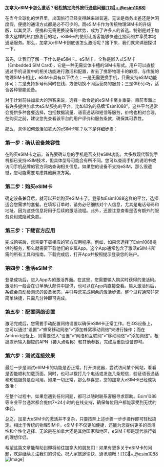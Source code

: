 **加拿大eSIM卡怎么激活？轻松搞定海外旅行通信问题[[TG💪+ @esim1088](https://t.me/s/esim1088)]**

在当今全球化的世界里，出国旅行已经变得越来越普遍。无论是商务出差还是休闲度假，便捷的通讯方式都是必不可少的。而eSIM卡作为传统物理SIM卡的升级版，以其灵活、便携和无需更换设备的优势，成为了许多人的首选。特别是对于加拿大这样的热门旅游目的地，eSIM卡的使用让游客能够快速连接网络并享受本地通话服务。那么，加拿大eSIM卡到底该怎么激活呢？接下来，我们就来详细探讨一下。

首先，让我们了解一下什么是eSIM卡。eSIM卡，全称是嵌入式SIM卡（Embedded SIM Card），它是一种无需实体卡槽的SIM卡形式。用户可以直接通过手机设置中的相关功能进行激活和配置，省去了携带物理卡的麻烦。与传统的物理SIM卡相比，eSIM卡具有以下优点：一是无需更换手机，只需支持eSIM功能即可；二是支持多号码同时在线，方便切换不同运营商的服务；三是体积小巧，适合各种智能设备。

对于计划前往加拿大的游客来说，选择一款合适的eSIM卡至关重要。目前市面上有许多提供加拿大eSIM服务的平台，比如知名的品牌“Esim1088”。这些平台通常会提供多种套餐选择，包括数据流量、语音通话和短信等服务，价格也相对合理。在购买之前，建议您先查看该平台的用户评价和服务条款，确保其可靠性。

那么，具体如何激活加拿大的eSIM卡呢？以下是详细步骤：

### 第一步：确认设备兼容性

在购买eSIM卡之前，首先要确认您的手机是否支持eSIM功能。大多数现代智能手机都已支持eSIM技术，但具体型号可能会有所不同。您可以查阅手机的说明书或访问手机品牌的官方网站查询相关信息。如果您的设备不支持eSIM，那么很遗憾，您可能需要考虑其他解决方案。

### 第二步：购买eSIM卡

确定设备兼容后，就可以开始购买eSIM卡了。登录如Esim1088这样的平台，选择适合您需求的套餐。在填写订单时，请务必仔细核对个人信息，尤其是电话号码和地址，因为这些信息将用于后续的激活流程。此外，还要注意查看是否有额外的服务费用或隐藏条款。

### 第三步：下载官方应用

完成购买后，您需要下载相应的官方应用程序。例如，如果您选择了Esim1088提供的服务，那么就需要下载他们的专属App。这个App通常包含了激活eSIM卡所需的所有工具和指南。下载完成后，打开App并按照提示登录您的账户。

### 第四步：激活eSIM卡

登录成功后，进入App内的激活界面。在这里，您需要输入购买时获得的激活码。激活码一般会在订单确认邮件中提供，也可以在App内直接查看。输入激活码后，系统会自动检测您的设备状态，并引导您完成剩余的激活步骤。整个过程通常非常简单快捷，只需几分钟即可完成。

### 第五步：配置网络设置

激活完成后，您需要手动配置网络设置以确保eSIM卡正常工作。在iOS设备上，您可以通过“设置”>“蜂窝移动网络”>“添加蜂窝移动网络”来进行操作；而在Android设备上，则需要进入“设置”>“网络和互联网”>“移动网络”>“添加网络”。根据提示输入相应的APN（接入点名称）和其他参数，完成后重启设备即可。

### 第六步：测试连接效果

最后一步是测试eSIM卡的功能是否正常。打开浏览器，尝试访问某个网站，看看是否能顺利加载页面。同时，也可以拨打几个电话或发送几条短信，验证语音通话和短信服务是否可用。如果一切正常，那么恭喜您，您的加拿大eSIM卡已经成功激活！

在整个过程中，如果您遇到任何问题，都可以随时联系客服寻求帮助。Esim1088等专业平台通常都会提供7*24小时的在线支持，确保每位用户都能享受到无忧的体验。

总之，加拿大eSIM卡的激活并不复杂，只要按照上述步骤一步步操作即可轻松搞定。相比于传统的物理SIM卡，eSIM卡不仅更加便捷，还能为您提供更多的灵活性和个性化选择。无论是在加拿大还是其他国家和地区，eSIM卡都是现代旅行者的理想伴侣。

希望这篇文章能帮助到即将前往加拿大的朋友们！如果有更多关于eSIM卡的问题，欢迎继续关注我们的讨论。祝大家旅途愉快，通讯顺畅！[[TG💪+ @esim1088](https://t.me/s/esim1088) ![Image](https://i.postimg.cc/4NQfJmqS/Snipaste-2025-05-13-00-14-12.png)]